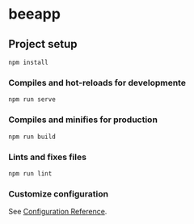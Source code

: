 # beeapp

## Project setup

```
npm install
```

### Compiles and hot-reloads for developmente

```
npm run serve
```

### Compiles and minifies for production

```
npm run build
```

### Lints and fixes files

```
npm run lint
```

### Customize configuration

See [Configuration Reference](https://cli.vuejs.org/config/).
